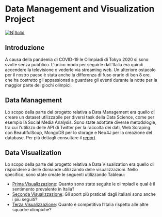# Data Management and Visualization Project

[![N|Solid](https://cldup.com/dTxpPi9lDf.thumb.png)](https://nodesource.com/products/nsolid)

## Introduzione
 A causa della pandemia di COVID-19 le Olimpiadi di Tokyo 2020 si sono svolte senza pubblico. L'unico modo per seguirle dall'Italia era quindi accendere la televisione o vederle via streaming web. Un ulteriore ostacolo per il nostro paese è stata anche la differenza di fuso orario di ben 8 ore, che ha costretto gli appassionati a guardare gli eventi durante la notte per la maggior parte dei giochi olimpici.

## Data Management
Lo scopo della parte del progetto relativa a Data Management era quello di creare un dataset utilizzabile per diversi task della Data Science, come per esempio la Social Media Analysis. Sono state adottate diverse metodologie, tra cui l'utilizzo delle API di Twitter per la raccolta dei dati, Web Scraping con BeautifulSoup, MongoDB per lo storage e Neo4J per la creazione del database. Per più dettagli consultare il [report](https://github.com/mcampironi/DSProjects/tree/main/Data%20Management%20and%20Visualization/Report.pdf "Report").

## Data Visualization
Lo scopo della parte del progetto relativa a Data Visualization era quello di rispondere a delle domande utilizzando delle visualizzazioni. Nello specifico, sono state create le seguenti utilizzando Tableau:

- [Prima Visualizzazione](https://public.tableau.com/app/profile/matteo.campironi/viz/shared/47RCYBM73 "Prima Visualizzazione"): Quanto sono state seguite le olimpiadi e qual è il sentimento prevalente in Italia?
- [Seconda Visualizzazione](https://public.tableau.com/app/profile/lauracavenati/viz/disciplinepiseguiteepraticatedef/Dashboardcolorebinsdef "Seconda Visualizzazione"): Gli sport più praticati dagli italiani sono anche i più seguiti?
- [Terza Visualizzazione](https://public.tableau.com/app/profile/serena.di.maggio/viz/shared/NDFJQJSS3 "Terza Visualizzazione"): Quanto è competitiva l’Italia rispetto alle altre squadre olimpiche?
